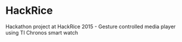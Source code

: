 # HackRice
Hackathon project at HackRice 2015 - Gesture controlled media player using TI Chronos smart watch
